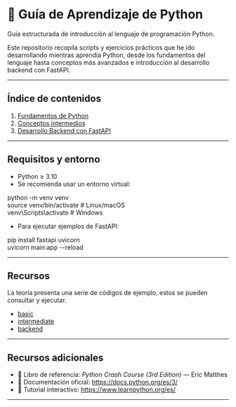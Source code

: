 # 🐍 Guía de Aprendizaje de Python

Guía estructurada de introducción al lenguaje de programación Python. 

Este repositorio recopila scripts y ejercicios prácticos que he ido desarrollando mientras aprendía Python, desde los fundamentos del lenguaje hasta conceptos más avanzados e introducción al desarrollo backend con FastAPI.

---

## Índice de contenidos

1. [Fundamentos de Python](./docs/basic.md)
2. [Conceptos intermedios](./docs/intermediate.md)
3. [Desarrollo Backend con FastAPI](./docs/backend_fastapi.md)

---

## Requisitos y entorno

- Python ≥ 3.10  
- Se recomienda usar un entorno virtual:

python -m venv venv  
source venv/bin/activate   # Linux/macOS  
venv\Scripts\activate      # Windows  

- Para ejecutar ejemplos de FastAPI:

pip install fastapi uvicorn  
uvicorn main:app --reload  

---

## Recursos
La teoría presenta una serie de códigos de ejemplo, estos se pueden consultar y ejecutar.
- [basic](/docs/basic.md)
- [intermediate](/docs/intermediate.md)
- [backend](/docs/backend_fastapi.md)

---

## Recursos adicionales

- 📘 Libro de referencia: *Python Crash Course (3rd Edition)* — Eric Matthes  
- 🧰 Documentación oficial: https://docs.python.org/es/3/  
- 🐍 Tutorial interactivo: https://www.learnpython.org/es/

---

